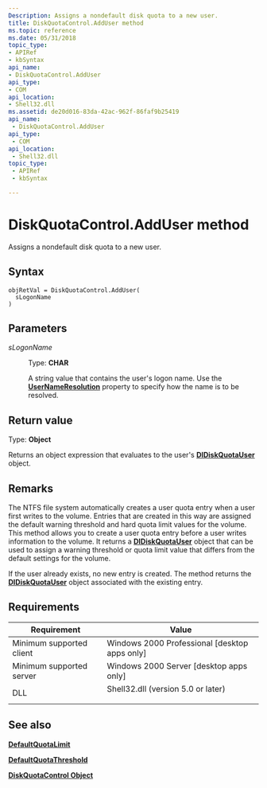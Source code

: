 ```yaml
---
Description: Assigns a nondefault disk quota to a new user.
title: DiskQuotaControl.AddUser method
ms.topic: reference
ms.date: 05/31/2018
topic_type: 
- APIRef
- kbSyntax
api_name: 
- DiskQuotaControl.AddUser
api_type: 
- COM
api_location: 
- Shell32.dll
ms.assetid: de20d016-83da-42ac-962f-86faf9b25419
api_name: 
 - DiskQuotaControl.AddUser
api_type: 
 - COM
api_location: 
 - Shell32.dll
topic_type: 
 - APIRef
 - kbSyntax

---
```


# DiskQuotaControl.AddUser method

Assigns a nondefault disk quota to a new user.

## Syntax


```JScript
objRetVal = DiskQuotaControl.AddUser(
  sLogonName
)
```



## Parameters

<dl> <dt>

*sLogonName* 
</dt> <dd>

Type: **CHAR**

A string value that contains the user's logon name. Use the [**UserNameResolution**](diskquotacontrol-usernameresolution.md) property to specify how the name is to be resolved.

</dd> </dl>

## Return value

Type: **Object**

Returns an object expression that evaluates to the user's [**DIDiskQuotaUser**](didiskquotauser-object.md) object.

## Remarks

The NTFS file system automatically creates a user quota entry when a user first writes to the volume. Entries that are created in this way are assigned the default warning threshold and hard quota limit values for the volume. This method allows you to create a user quota entry before a user writes information to the volume. It returns a [**DIDiskQuotaUser**](didiskquotauser-object.md) object that can be used to assign a warning threshold or quota limit value that differs from the default settings for the volume.

If the user already exists, no new entry is created. The method returns the [**DIDiskQuotaUser**](didiskquotauser-object.md) object associated with the existing entry.

## Requirements



| Requirement | Value |
|-------------------------------------|---------------------------------------------------------------------------------------------------------------|
| Minimum supported client<br/> | Windows 2000 Professional \[desktop apps only\]<br/>                                                    |
| Minimum supported server<br/> | Windows 2000 Server \[desktop apps only\]<br/>                                                          |
| DLL<br/>                      | <dl> <dt>Shell32.dll (version 5.0 or later)</dt> </dl> |



## See also

<dl> <dt>

[**DefaultQuotaLimit**](diskquotacontrol-defaultquotalimit.md)
</dt> <dt>

[**DefaultQuotaThreshold**](diskquotacontrol-defaultquotathreshold.md)
</dt> <dt>

[**DiskQuotaControl Object**](diskquotacontrol-object.md)
</dt> </dl>

 

 




